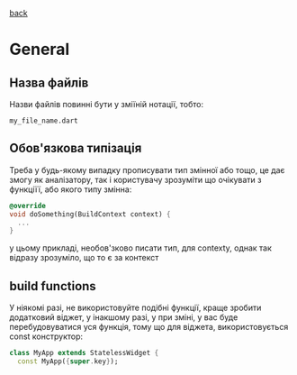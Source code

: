 [back](../../README.md)

# General

## Назва файлів

Назви файлів повинні бути у зміїній нотації, тобто:

```
my_file_name.dart
```

## Обов'язкова типізація

Треба у будь-якому випадку прописувати тип змінної або тощо, це дає змогу як аналізатору, так і користувачу зрозуміти що очікувати з функціїї, або якого типу змінна:

```dart
@override
void doSomething(BuildContext context) {
  ...
}
```

у цьому прикладі, необов'зково писати тип, для contexty, однак так відразу зрозуміло, що то є за контекст

## build functions

У ніякомі разі, не використовуйте подібні функції, краще зробити додатковий віджет, у інакшому разі, у при зміні, у вас буде перебудовуватися уся функція, тому що для віджета, використовується const конструктор:

```dart
class MyApp extends StatelessWidget {
  const MyApp({super.key});
```
